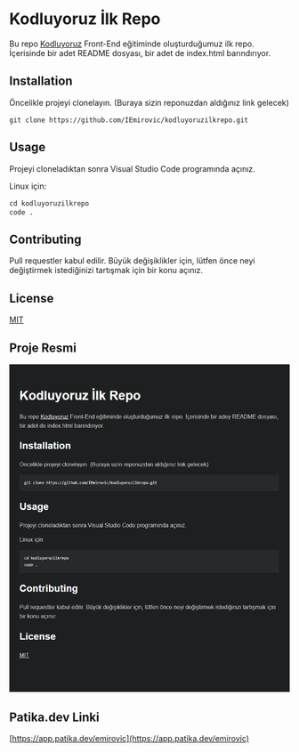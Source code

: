 # Kodluyoruz İlk Repo

Bu repo [Kodluyoruz](www.kodluyoruz.org) Front-End eğitiminde oluşturduğumuz ilk repo. İçerisinde bir adet README dosyası, bir adet de index.html barındırıyor.

## Installation

Öncelikle projeyi clonelayın. (Buraya sizin reponuzdan aldığınız link gelecek)

```
git clone https://github.com/IEmirovic/kodluyoruzilkrepo.git
```

## Usage

Projeyi cloneladıktan sonra Visual Studio Code programında açınız.

Linux için:

```
cd kodluyoruzilkrepo
code .
```

## Contributing

Pull requestler kabul edilir. Büyük değişiklikler için, lütfen önce neyi değiştirmek istediğinizi tartışmak için bir konu açınız.

## License

[MIT](https://github.com/IEmirovic/kodluyoruzilkrepo/blob/main/LICENSE)

## Proje Resmi

![Proje Resmi](https://github.com/IEmirovic/kodluyoruzilkrepo/blob/main/projeresmi.png)

## Patika.dev Linki

[https://app.patika.dev/emirovic](https://app.patika.dev/emirovic)
